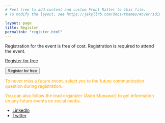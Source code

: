 ```yaml
---
# Feel free to add content and custom Front Matter to this file.
# To modify the layout, see https://jekyllrb.com/docs/themes/#overriding-theme-defaults

layout: page
title: Register
permalink: "register.html"
---
```


Registration for the event is free of cost. Registration is required to attend the event.

[Register for free](https://www.eventbrite.com/e/neuro-symbolic-ai-summer-school-2023-tickets-695433990787?aff=oddtdtcreator)

<button onclick="window.location.href = 'https://www.eventbrite.com/e/neuro-symbolic-ai-summer-school-2023-tickets-695433990787?aff=oddtdtcreator';">Register for free</button>


<span style="color:orange">To never miss a future event, select yes to the future communication question during registration.</span>

<span style="color:orange">You can also follow the lead organizer (Asim Munawar) to get information on any future events on social media.</span>
 - [LinkedIn](https://www.linkedin.com/in/asimmunawar/)
 - [Twitter](https://twitter.com/asimunawar)
